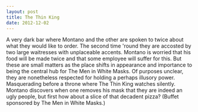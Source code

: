 ```yaml
---
layout: post
title: The Thin King
date: 2012-12-02
---
```

A very dark bar where Montano and the other are spoken to twice about what
      they would like to order. The second time 'round they are accosted by two large waitresses
      with unplaceable accents. Montano is worried that his food will be made twice and that some
      employee will suffer for this. But these are small matters as the place shifts in appearance
      and importance to being the central hub for The Men in White Masks. Of purposes unclear, they
      are nonetheless respected for holding a perhaps illusory power. Masquerading before a throne
      where The Thin King watches silently. Montano discovers when one removes his mask that they
      are indeed an ugly people, but first how about a slice of that decadent pizza? (Buffet
      sponsored by The Men in White Masks.)